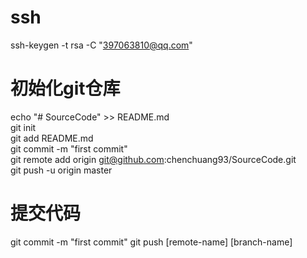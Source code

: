 # ssh
ssh-keygen -t rsa -C "397063810@qq.com"

# 初始化git仓库
echo "# SourceCode" >> README.md  
git init  
git add README.md  
git commit -m "first commit"  
git remote add origin git@github.com:chenchuang93/SourceCode.git  
git push -u origin master  

# 提交代码
git commit -m "first commit"
git push [remote-name] [branch-name]